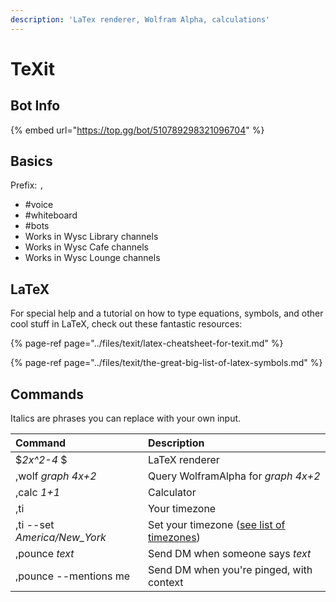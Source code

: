 ```yaml
---
description: 'LaTex renderer, Wolfram Alpha, calculations'
---
```


# TeXit

## Bot Info

{% embed url="https://top.gg/bot/510789298321096704" %}

## Basics

Prefix: `,`

* \#voice
* \#whiteboard
* \#bots
* Works in Wysc Library channels
* Works in Wysc Cafe channels
* Works in Wysc Lounge channels

## LaTeX

For special help and a tutorial on how to type equations, symbols, and other cool stuff in LaTeX, check out these fantastic resources:

{% page-ref page="../files/texit/latex-cheatsheet-for-texit.md" %}

{% page-ref page="../files/texit/the-great-big-list-of-latex-symbols.md" %}

## Commands

Italics are phrases you can replace with your own input.

| Command | Description |
| :--- | :--- |
| $_2x^2-4_ $ | LaTeX renderer |
| ,wolf _graph 4x+2_ | Query WolframAlpha for _graph 4x+2_ |
| ,calc _1+1_ | Calculator |
| ,ti | Your timezone |
| ,ti --set _America/New\_York_ | Set your timezone \([see list of timezones](https://timezonedb.com/time-zones)\) |
| ,pounce _text_ | Send DM when someone says _text_ |
| ,pounce --mentions me | Send DM when you're pinged, with context |



